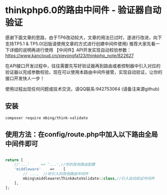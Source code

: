 thinkphp6.0的路由中间件 - 验证器自动验证
===================
感谢下面文章的思路，由于TP6改动较大，文章的用法已过时，遂进行改进，向下支持TP5.1 & TP5.0(旧版请使用文章的方式进行创建中间件使用)
推荐大家先看一下详细的说明再进行使用
【中间件】API开发实现自动校验参数：https://www.kancloud.cn/xieyongfa123/thinkphp_note/822627

在API接口开发过程中，往往需要先写好验证器再到路由或者控制器中引入对应的验证器以完成参数校验，现在可以使用本路由中间件接管，实现自动验证，让你的接口开发快人一步！

使用过程出现任何问题或技术交流，请QQ联系:942753064 (请备注来源github)

## 安装

```
composer require mbing/think-validate
```


## 使用方法：在config/route.php中加入以下路由全局中间件即可

```php

return [
    //'...'     => '...',//你的其他路由配置
    'middleware'    =>    [
    	// ...,  //你引入的其他路由中间件
        mbing\middleware\ThinkAutoValidate::class,//引入自动验证中间件
    ],
];

```
